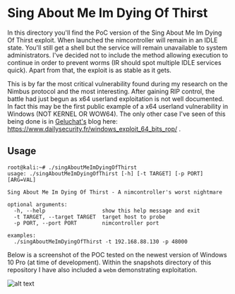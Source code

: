 # Sing About Me Im Dying Of Thirst


In this directory you'll find the PoC version of the Sing About Me Im Dying Of Thirst exploit. When launched the nimcontroller will remain in an IDLE state. You'll still get a shell but the service will remain unavailable to system administrators. I've decided not to include the method allowing execution to continue in order to prevent worms (IR should spot multiple IDLE services quick). Apart from that, the exploit is as stable as it gets.

This is by far the most critical vulnerability found during my research on the Nimbus protocol and the most interesting. After gaining RIP control, the battle had just begun as x64 userland exploitation is not well documented. In fact this may be the first public example of a x64 userland vulnerability in Windows (NOT KERNEL OR WOW64). The only other case I've seen of this being done is in [Geluchat's](https://twitter.com/geluchat?lang=en) blog here: https://www.dailysecurity.fr/windows_exploit_64_bits_rop/ .


## Usage

```
root@kali:~# ./singAboutMeImDyingOfThirst
usage: ./singAboutMeImDyingOfThirst [-h] [-t TARGET] [-p PORT] [ARG=VAL]

Sing About Me Im Dying Of Thirst - A nimcontroller's worst nightmare

optional arguments:
  -h, --help                  show this help message and exit
  -t TARGET, --target TARGET  target host to probe
  -p PORT, --port PORT        nimcontroller port

examples:
  ./singAboutMeImDyingOfThirst -t 192.168.88.130 -p 48000
```

Below is a screenshot of the POC tested on the newest version of Windows 10 Pro (at time of development). Within the snapshots directory of this repository I have also included a `webm` demonstrating exploitation.

![alt text](https://github.com/wetw0rk/CA-UIM-Nimbus-Research/blob/master/0xFF%20-%20Screenshots/Out%20Of%20Bounds%20Write/poc_release.png)
